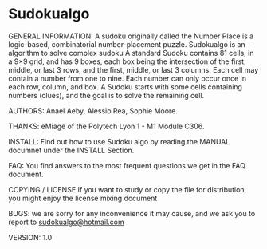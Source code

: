 # Sudokualgo

GENERAL INFORMATION:
A sudoku originally called the Number Place is a logic-based, combinatorial number-placement puzzle.
Sudokualgo is an algorithm to solve complex sudoku 
A standard Sudoku contains 81 cells, in a 9×9 grid, and has 9 boxes, each box being the intersection of the first, middle, or last 3 rows, and the first, middle, or last 3 columns.
Each cell may contain a number from one to nine. 
Each number can only occur once in each row, column, and box. A Sudoku starts with some cells containing numbers (clues), and the goal is to solve the remaining cell.

AUTHORS:
Anael Aeby, Alessio Rea, Sophie Moore.

THANKS:
eMiage of the Polytech Lyon 1 - M1 Module C306.

INSTALL:
Find out how to use Sudoku algo by reading the MANUAL documnet under the INSTALL Section.

FAQ:
You find answers to the most frequent questions we get in the FAQ document.

COPYING / LICENSE
If you want to study or copy the file for distribution, you might enjoy the license mixing document 

BUGS: 
we are sorry for any inconvenience it may cause, and we ask you to report to sudokualgo@hotmail.com

VERSION:
1.0
